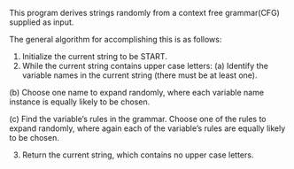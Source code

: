This program derives strings randomly from a context free grammar(CFG) supplied as input.

The general algorithm for accomplishing this is as follows:
1. Initialize the current string to be START.
2. While the current string contains upper case letters:
  (a) Identify the variable names in the current string (there must be at least one).

  (b) Choose one name to expand randomly, where each variable name instance is equally 
  likely to be chosen.
 
  (c) Find the variable’s rules in the grammar. Choose one of the rules to expand
   randomly, where again each of the variable’s rules are equally likely to be chosen.

3. Return the current string, which contains no upper case letters.
